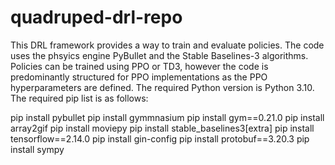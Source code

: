 # quadruped-drl-repo
This DRL framework provides a way to train and evaluate policies. The code uses the phsyics engine PyBullet and the Stable Baselines-3 algorithms. Policies can be trained using PPO or TD3, however the code is predominantly structured for PPO implementations as the PPO hyperparameters are defined.
The required Python version is Python 3.10. 
The required pip list is as follows: 

pip install pybullet 
pip install gymmnasium 
pip install gym==0.21.0
pip install array2gif
pip install moviepy 
pip install stable_baselines3[extra] 
pip install tensorflow==2.14.0
pip install gin-config 
pip install protobuf==3.20.3
pip install sympy

 
